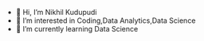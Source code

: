 - 👋 Hi, I’m Nikhil Kudupudi 
- 👀 I’m interested in Coding,Data Analytics,Data Science
- 🌱 I’m currently learning Data Science 

<!---
NikhilK-crypto/NikhilK-crypto is a ✨ special ✨ repository because its `README.md` (this file) appears on your GitHub profile.
You can click the Preview link to take a look at your changes.
--->
